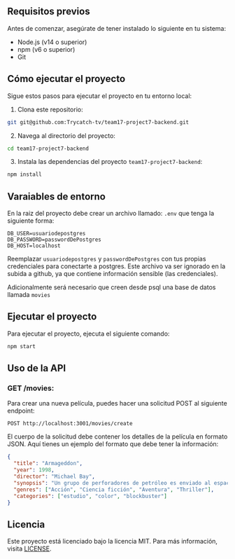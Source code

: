 ## Requisitos previos

Antes de comenzar, asegúrate de tener instalado lo siguiente en tu sistema:

- Node.js (v14 o superior)
- npm (v6 o superior)
- Git


## Cómo ejecutar el proyecto

Sigue estos pasos para ejecutar el proyecto en tu entorno local:

1. Clona este repositorio:

```bash
git git@github.com:Trycatch-tv/team17-project7-backend.git

```
2. Navega al directorio del proyecto:

```bash
cd team17-project7-backend
```

3. Instala las dependencias del proyecto `team17-project7-backend`:

```bash
npm install
```

## Varaiables de entorno

En la raiz del proyecto debe crear un archivo llamado: `.env` que tenga la siguiente forma:

```env
DB_USER=usuariodepostgres
DB_PASSWORD=passwordDePostgres
DB_HOST=localhost
```

Reemplazar `usuariodepostgres` y `passwordDePostgres` con tus propias credenciales para conectarte a postgres. Este archivo va ser ignorado en la subida a github, ya que contiene información sensible (las credenciales).

Adicionalmente será necesario que creen desde psql una base de datos llamada `movies`


## Ejecutar el proyecto

Para ejecutar el proyecto, ejecuta el siguiente comando:

```bash
npm start
```

## Uso de la API

### GET /movies:

Para crear una nueva película, puedes hacer una solicitud POST al siguiente endpoint:


```env
POST http://localhost:3001/movies/create

```

El cuerpo de la solicitud debe contener los detalles de la película en formato JSON. Aquí tienes un ejemplo del formato que debe tener la información:

```json
{
  "title": "Armageddon",
  "year": 1998,
  "director": "Michael Bay",
  "synopsis": "Un grupo de perforadores de petróleo es enviado al espacio por la NASA para desviar un asteroide masivo en curso de colisión con la Tierra.",
  "genres": ["Acción", "Ciencia ficción", "Aventura", "Thriller"],
  "categories": ["estudio", "color", "blockbuster"]
}

```


## Licencia 

Este proyecto está licenciado bajo la licencia MIT. Para más información, visita [LICENSE](LICENSE).